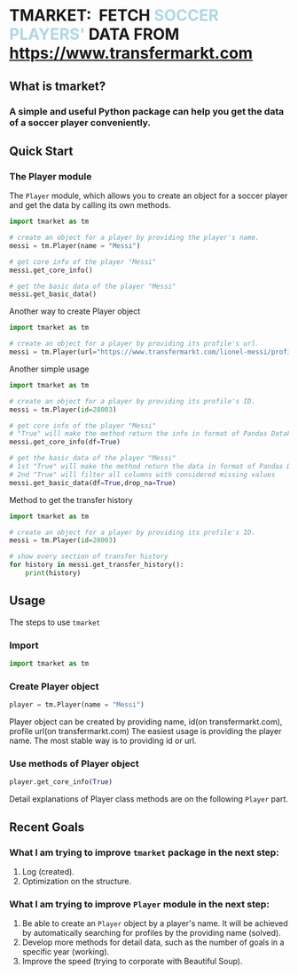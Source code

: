 # TMARKET: &nbsp;FETCH <span style="color: rgba(173, 216, 230, 1)">SOCCER PLAYERS'</span> DATA FROM <a href="https://www.transfermarkt.com" style="color: inherit;">https://www.transfermarkt.com</a>

## What is tmarket?
### A simple and useful Python package can help you get the data of a soccer player conveniently.

## Quick Start

### The Player module

The `Player` module, which allows you to create an object for a soccer player and get the data by calling its own methods.

```python
import tmarket as tm

# create an object for a player by providing the player's name.
messi = tm.Player(name = "Messi")

# get core info of the player "Messi"
messi.get_core_info()

# get the basic data of the player "Messi"
messi.get_basic_data()
```
Another way to create Player object

```python
import tmarket as tm

# create an object for a player by providing its profile's url.
messi = tm.Player(url="https://www.transfermarkt.com/lionel-messi/profil/spieler/28003")
```

Another simple usage

```python
import tmarket as tm

# create an object for a player by providing its profile's ID.
messi = tm.Player(id=28003)

# get core info of the player "Messi"
# "True" will make the method return the info in format of Pandas DataFrames
messi.get_core_info(df=True)

# get the basic data of the player "Messi"
# 1st "True" will make the method return the data in format of Pandas DataFrames
# 2nd "True" will filter all columns with considered missing values
messi.get_basic_data(df=True,drop_na=True)
```
Method to get the transfer history
```python
import tmarket as tm

# create an object for a player by providing its profile's ID.
messi = tm.Player(id=28003)

# show every section of transfer history
for history in messi.get_transfer_history():
    print(history) 
```

## Usage
The steps to use `tmarket`

### Import
```python
import tmarket as tm
```

### Create Player object
```python
player = tm.Player(name = "Messi")
```
Player object can be created by providing name, id(on transfermarkt.com), profile url(on transfermarkt.com)
The easiest usage is providing the player name. The most stable way is to providing id or url.

### Use methods of Player object
```python
player.get_core_info(True)
```
Detail explanations of Player class methods are on the following `Player` part.



## Recent Goals

### What I am trying to improve `tmarket` package in the next step:
1. Log (created).
2. Optimization on the structure.

### What I am trying to improve `Player` module in the next step:
1. Be able to create an `Player` object by a player's name. It will be achieved by automatically searching for profiles by the providing name (solved).
2. Develop more methods for detail data, such as the number of goals in a specific year (working).
3. Improve the speed (trying to corporate with Beautiful Soup).


